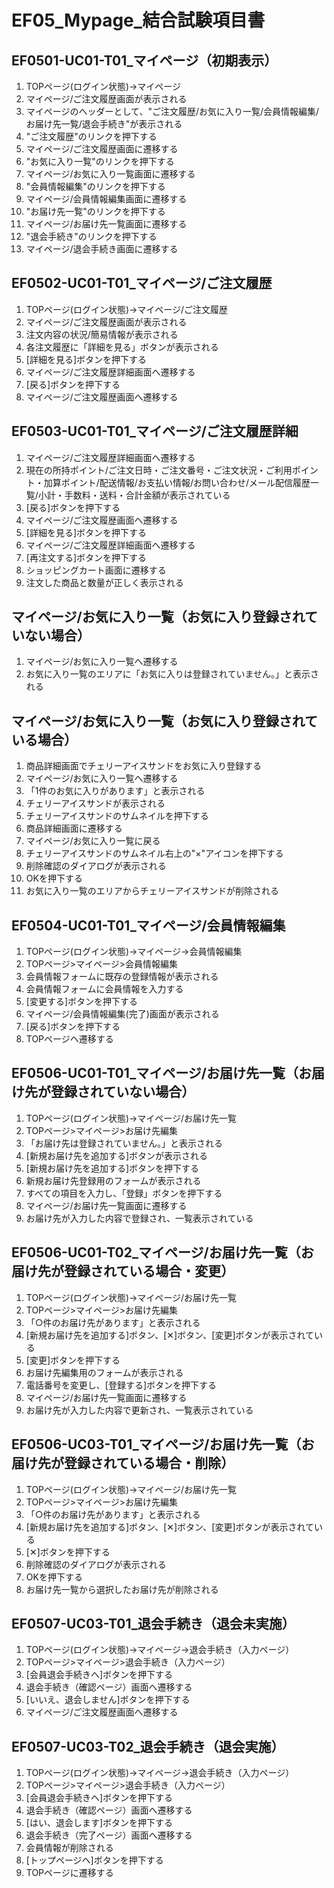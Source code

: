 # EF05_Mypage_結合試験項目書

## EF0501-UC01-T01_マイページ（初期表示）

1. TOPページ(ログイン状態)→マイページ
1. マイページ/ご注文履歴画面が表示される
1. マイページのヘッダーとして、"ご注文履歴/お気に入り一覧/会員情報編集/お届け先一覧/退会手続き"が表示される
1. "ご注文履歴"のリンクを押下する
1. マイページ/ご注文履歴画面に遷移する
1. "お気に入り一覧"のリンクを押下する
1. マイページ/お気に入り一覧画面に遷移する
1. "会員情報編集"のリンクを押下する
1. マイページ/会員情報編集画面に遷移する
1. "お届け先一覧"のリンクを押下する
1. マイページ/お届け先一覧画面に遷移する
1. "退会手続き"のリンクを押下する
1. マイページ/退会手続き画面に遷移する

## EF0502-UC01-T01_マイページ/ご注文履歴

1. TOPページ(ログイン状態)→マイページ/ご注文履歴
1. マイページ/ご注文履歴画面が表示される
1. 注文内容の状況/簡易情報が表示される
1. 各注文履歴に「詳細を見る」ボタンが表示される
1. [詳細を見る]ボタンを押下する
1. マイページ/ご注文履歴詳細画面へ遷移する
1. [戻る]ボタンを押下する
1. マイページ/ご注文履歴画面へ遷移する

## EF0503-UC01-T01_マイページ/ご注文履歴詳細

1. マイページ/ご注文履歴詳細画面へ遷移する
1. 現在の所持ポイント/ご注文日時・ご注文番号・ご注文状況・ご利用ポイント・加算ポイント/配送情報/お支払い情報/お問い合わせ/メール配信履歴一覧/小計・手数料・送料・合計金額が表示されている
1. [戻る]ボタンを押下する
1. マイページ/ご注文履歴画面へ遷移する
1. [詳細を見る]ボタンを押下する
1. マイページ/ご注文履歴詳細画面へ遷移する
1. [再注文する]ボタンを押下する
1. ショッピングカート画面に遷移する
1. 注文した商品と数量が正しく表示される

## マイページ/お気に入り一覧（お気に入り登録されていない場合）

1. マイページ/お気に入り一覧へ遷移する
1. お気に入り一覧のエリアに「お気に入りは登録されていません。」と表示される

## マイページ/お気に入り一覧（お気に入り登録されている場合）

1. 商品詳細画面でチェリーアイスサンドをお気に入り登録する
1. マイページ/お気に入り一覧へ遷移する
1. 「1件のお気に入りがあります」と表示される
1. チェリーアイスサンドが表示される
1. チェリーアイスサンドのサムネイルを押下する
1. 商品詳細画面に遷移する
1. マイページ/お気に入り一覧に戻る
1. チェリーアイスサンドのサムネイル右上の"×"アイコンを押下する
1. 削除確認のダイアログが表示される
1. OKを押下する
1. お気に入り一覧のエリアからチェリーアイスサンドが削除される

## EF0504-UC01-T01_マイページ/会員情報編集

1. TOPページ(ログイン状態)→マイページ→会員情報編集
1. TOPページ>マイページ>会員情報編集
1. 会員情報フォームに既存の登録情報が表示される
1. 会員情報フォームに会員情報を入力する
1. [変更する]ボタンを押下する
1. マイページ/会員情報編集(完了)画面が表示される
1. [戻る]ボタンを押下する
1. TOPページヘ遷移する

## EF0506-UC01-T01_マイページ/お届け先一覧（お届け先が登録されていない場合）

1. TOPページ(ログイン状態)→マイページ/お届け先一覧
1. TOPページ>マイページ>お届け先編集
1. 「お届け先は登録されていません。」と表示される
1. [新規お届け先を追加する]ボタンが表示される
1. [新規お届け先を追加する]ボタンを押下する
1. 新規お届け先登録用のフォームが表示される
1. すべての項目を入力し、「登録」ボタンを押下する
1. マイページ/お届け先一覧画面に遷移する
1. お届け先が入力した内容で登録され、一覧表示されている


## EF0506-UC01-T02_マイページ/お届け先一覧（お届け先が登録されている場合・変更）

1. TOPページ(ログイン状態)→マイページ/お届け先一覧
1. TOPページ>マイページ>お届け先編集
1. 「○件のお届け先があります」と表示される
1. [新規お届け先を追加する]ボタン、[✕]ボタン、[変更]ボタンが表示されている
1. [変更]ボタンを押下する
1. お届け先編集用のフォームが表示される
1. 電話番号を変更し、[登録する]ボタンを押下する
1. マイページ/お届け先一覧画面に遷移する
1. お届け先が入力した内容で更新され、一覧表示されている


## EF0506-UC03-T01_マイページ/お届け先一覧（お届け先が登録されている場合・削除）

1. TOPページ(ログイン状態)→マイページ/お届け先一覧
1. TOPページ>マイページ>お届け先編集
1. 「○件のお届け先があります」と表示される
1. [新規お届け先を追加する]ボタン、[✕]ボタン、[変更]ボタンが表示されている
1. [✕]ボタンを押下する
1. 削除確認のダイアログが表示される
1. OKを押下する
1. お届け先一覧から選択したお届け先が削除される


## EF0507-UC03-T01_退会手続き（退会未実施）

1. TOPページ(ログイン状態)→マイページ→退会手続き（入力ページ）
1. TOPページ>マイページ>退会手続き（入力ページ）
1. [会員退会手続きへ]ボタンを押下する
1. 退会手続き（確認ページ）画面へ遷移する
1. [いいえ、退会しません]ボタンを押下する
1. マイページ/ご注文履歴画面へ遷移する

## EF0507-UC03-T02_退会手続き（退会実施）

1. TOPページ(ログイン状態)→マイページ→退会手続き（入力ページ）
1. TOPページ>マイページ>退会手続き（入力ページ）
1. [会員退会手続きへ]ボタンを押下する
1. 退会手続き（確認ページ）画面へ遷移する
1. [はい、退会します]ボタンを押下する
1. 退会手続き（完了ページ）画面へ遷移する
1. 会員情報が削除される
1. [トップページヘ]ボタンを押下する
1. TOPページに遷移する